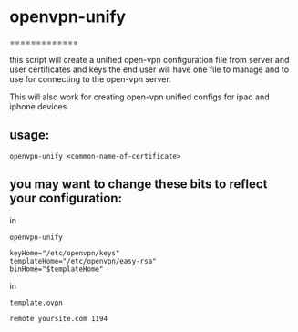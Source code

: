 # openvpn-unify
=============

this script will create a unified open-vpn configuration file from server and user certificates and keys
the end user will have one file to manage and to use for connecting to the open-vpn server.

This will also work for creating open-vpn unified configs for ipad and iphone devices.

## usage: 

`openvpn-unify <common-name-of-certificate>`

## you may want to change these bits to reflect your configuration:

in 

`openvpn-unify`

```
keyHome="/etc/openvpn/keys"
templateHome="/etc/openvpn/easy-rsa"
binHome="$templateHome"
```

in 

`template.ovpn`
```
remote yoursite.com 1194
```
